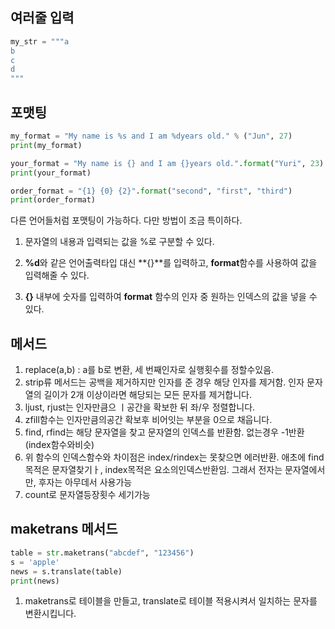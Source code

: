 ## 여러줄 입력
```python
my_str = """a
b
c
d
"""
```


## 포맷팅
```python
my_format = "My name is %s and I am %dyears old." % ("Jun", 27)
print(my_format)

your_format = "My name is {} and I am {}years old.".format("Yuri", 23)
print(your_format)

order_format = "{1} {0} {2}".format("second", "first", "third") 
print(order_format)
```
다른 언어들처럼 포맷팅이 가능하다. 다만 방법이 조금 특이하다.

1. 문자열의 내용과 입력되는 값을 %로 구분할 수 있다.

2. **%d**와 같은 언어출력타입 대신 **{}**를 입력하고, **format**함수를 사용하여 값을 입력해줄 수 있다.

3. **{}** 내부에 숫자를 입력하여 **format** 함수의 인자 중 원하는 인덱스의 값을 넣을 수 있다.



## 메서드
1. replace(a,b) : a를 b로 변환, 세 번째인자로 실행횟수를 정할수있음.
2. strip류 메서드는 공백을 제거하지만 인자를 준 경우 해당 인자를 제거함. 인자 문자열의 길이가 2개 이상이라면 해당되는 모든 문자를 제거합니다.
3. ljust, rjust는 인자만큼으 ㅣ공간을 확보한 뒤 좌/우 정렬합니다.
4. zfill함수는 인자만큼의공간 확보후 비어잇는 부분을 0으로 채웁니다.
5. find, rfind는 해당 문자열을 찾고 문자열의 인덱스를 반환함. 없는경우 -1반환 (index함수와비슷)
6. 위 함수의 인덱스함수와 차이점은 index/rindex는 못찾으면 에러반환. 애초에 find목적은 문자열찾기ㅏ, index목적은 요소의인덱스반환임. 그래서 전자는 문자열에서만, 후자는 아무데서 사용가능
7. count로 문자열등장횟수 세기가능

## maketrans 메서드
```python
table = str.maketrans("abcdef", "123456")
s = 'apple'
news = s.translate(table)
print(news)
```
1. maketrans로 테이블을 만들고, translate로 테이블 적용시켜서 일치하는 문자를 변환시킵니다.